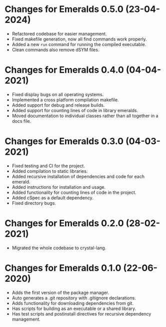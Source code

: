 # Changes for Emeralds 0.5.0 (23-04-2024)

* Refactored codebase for easier management.
* Fixed makefile generation, now all find commands work properly.
* Added a new `run` command for running the compiled executable.
* Clean commands also remove dSYM files.

# Changes for Emeralds 0.4.0 (04-04-2021)

* Fixed display bugs on all operating systems.
* Implemented a cross platform compilation makefile.
* Added support for debug and release builds.
* Added support for counting lines of code in library emeralds.
* Moved documentation to individual classes rather than all together in a docs file.

# Changes for Emeralds 0.3.0 (04-03-2021)

* Fixed testing and CI for the project.
* Added compilation to static libraries.
* Added recursive installation of dependencies and code for each emerald.
* Added instructions for installation and usage.
* Added functionality for counting lines of code in the project.
* Added cSpec as a default dependency.
* Fixed directory bugs.

# Changes for Emeralds 0.2.0 (28-02-2021)

* Migrated the whole codebase to crystal-lang.

# Changes for Emeralds 0.1.0 (22-06-2020)

* Adds the first version of the package manager.
* Auto generates a .git repository with .gitignore declarations.
* Adds functionality for downloading dependencies from git.
* Has scripts for building as an executable or a shared library.
* Has test scripts and postinstall directives for recursive dependency management.
